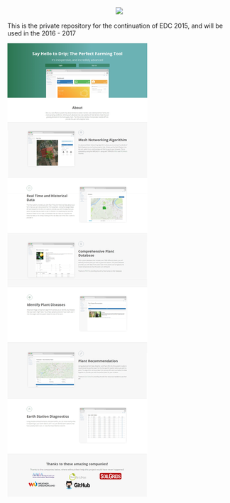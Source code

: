 <center><img src="http://precisionfarming.tk/img/logo.png"></center>


This is the private repository for the continuation of EDC 2015, and will be used in the 2016 - 2017

![ScreenShot](features.jpg)
